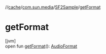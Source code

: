 //[cache](../../../index.md)/[com.sun.media](../index.md)/[SF2Sample](index.md)/[getFormat](get-format.md)

# getFormat

[jvm]\
open fun [getFormat](get-format.md)(): [AudioFormat](https://docs.oracle.com/javase/8/docs/api/javax/sound/sampled/AudioFormat.html)
